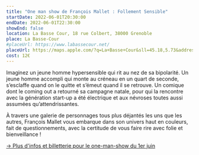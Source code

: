 ```yaml
---
title: "One man show de François Mallet : Follement Sensible"
startDate: 2022-06-01T20:30:00
endDate: 2022-06-01T22:30:00
showEnd: false
location: La Basse Cour, 18 rue Colbert, 38000 Grenoble
place: La Basse-Cour
#placeUrl: https://www.labassecour.net/
placeUrl: https://maps.apple.com/?q=La+Basse+Cour&sll=45.18,5.73&address=18+rue+Colbert
cost: 12€
---
```


Imaginez un jeune homme hypersensible qui rit au nez de sa bipolarité. Un jeune homme accompli qui monte au créneau en un quart de seconde, s’esclaffe quand on le quitte et s’émeut quand il se retrouve. Un comique dont le coming out a retourné sa campagne natale, pour qui la rencontre avec la génération start-up a été électrique et aux névroses toutes aussi assumées qu’attendrissantes.

À travers une galerie de personnages tous plus déjantés les uns que les autres, François Mallet vous embarque dans son univers haut en couleurs, fait de questionnements, avec la certitude de vous faire rire avec folie et bienveillance !

[→ Plus d'infos et billetterie pour le one-man-show du 1er juin](https://www.labassecour.net/evenement/francois-mallet/)
